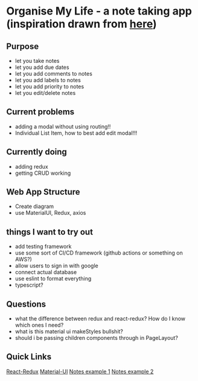 # Organise My Life - a note taking app (inspiration drawn from [here](https://todoist.com/))

## Purpose

- let you take notes
- let you add due dates
- let you add comments to notes
- let you add labels to notes
- let you add priority to notes
- let you edit/delete notes

## Current problems

- adding a modal without using routing!!
- Individual List Item, how to best add edit modal!!!

## Currently doing

- adding redux
- getting CRUD working

## Web App Structure

- Create diagram
- use MaterialUI, Redux, axios

## things I want to try out

- add testing framework
- use some sort of CI/CD framework (github actions or something on AWS?)
- allow users to sign in with google
- connect actual database
- use eslint to format everything
- typescript?

## Questions

- what the difference between redux and react-redux? How do I know which ones I need?
- what is this material ui makeStyles bullshit?
- should i be passing children components through in PageLayout?

## Quick Links

[React-Redux](https://react-redux.js.org/introduction/quick-start)
[Material-UI](https://material-ui.com/components/box/)
[Notes example 1](http://googlekeep-anselm94.herokuapp.com/)
[Notes example 2](https://todoist.com/)
